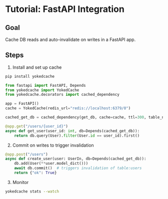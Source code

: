 # Tutorial: FastAPI Integration

## Goal
Cache DB reads and auto-invalidate on writes in a FastAPI app.

## Steps

1) Install and set up cache
```bash
pip install yokedcache
```

```python
from fastapi import FastAPI, Depends
from yokedcache import YokedCache
from yokedcache.decorators import cached_dependency

app = FastAPI()
cache = YokedCache(redis_url="redis://localhost:6379/0")

cached_get_db = cached_dependency(get_db, cache=cache, ttl=300, table_name="users")

@app.get("/users/{user_id}")
async def get_user(user_id: int, db=Depends(cached_get_db)):
    return db.query(User).filter(User.id == user_id).first()
```

2) Commit on writes to trigger invalidation
```python
@app.post("/users")
async def create_user(user: UserIn, db=Depends(cached_get_db)):
    db.add(User(**user.model_dict()))
    await db.commit()  # triggers invalidation of table:users
    return {"ok": True}
```

3) Monitor
```bash
yokedcache stats --watch
```
